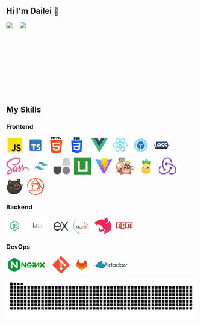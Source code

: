 ## Hi I'm Dailei 👋

<!--
**dleei/dleei** is a ✨ _special_ ✨ repository because its `README.md` (this file) appears on your GitHub profile.

Here are some ideas to get you started:

- 🔭 I’m currently working on ...
- 🌱 I’m currently learning ...
- 👯 I’m looking to collaborate on ...
- 🤔 I’m looking for help with ...
- 💬 Ask me about ...
- 📫 How to reach me: ...
- 😄 Pronouns: ...
- ⚡ Fun fact: ...
-->

<div style="display: flex; margin-bottom: 20px;">
 <img style="margin-right: 20px; height: 190px;" src="https://github-readme-stats.vercel.app/api?username=dleei&show_icons=true&theme=transparent">
 <img style=" height: 190px;" src="https://github-readme-stats.vercel.app/api/top-langs/?username=dleei&layout=compact&theme=transparent">
</div>

## My Skills
### Frontend
<div style="display: flex; flex-wrap: wrap; gap: 10px; margin-bottom: 15px;">
  <img src="imgs/javascript.png" height="45">
  <img src="imgs/typescript.png" height="45">
  <img src="imgs/html.png" height="45">
  <img src="imgs/css.png" height="45">
  <img src="imgs/vue.png" height="45">
  <img src="imgs/react.png" height="45">
  <img src="imgs/webpack.png" height="45">
  <img src="imgs/less.png" height="45">
  <img src="imgs/sass.png" height="45">
  <img src="imgs/tailwindcss.png" height="45">
  <img src="imgs/unocss.png" height="45">
  <img src="imgs/uniapp.png" height="45">
  <img src="imgs/vite.png" height="45">
  <img src="imgs/rspack.png" height="45">
  <img src="imgs/pinia.png" height="45">
  <img src="imgs/redux.png" height="45">
  <img src="imgs/zustand.png" height="45">
  <img src="imgs/postcss.png" height="45">
</div>

### Backend
<div style="display: flex; flex-wrap: wrap; gap: 10px; margin-bottom: 15px;">
  <img src="imgs/node.png" height="45">
  <img src="imgs/koa.png" height="45">
  <img src="imgs/express.png" height="45">
  <img src="imgs/mysql.png" height="45">
  <img src="imgs/nest.png" height="45">
  <img src="imgs/npm.png" height="45">
</div>

### DevOps
<div style="display: flex; flex-wrap: wrap; gap: 10px; margin-bottom: 15px;">
  <img src="imgs/nginx.png" height="45">
  <img src="imgs/git.png" height="45">
  <img src="imgs/gitlab.png" height="45">
  <img src="imgs/docker.png" height="45">
</div>

<picture>
  <source media="(prefers-color-scheme: dark)" srcset="https://raw.githubusercontent.com/dleei/dleei/output/github-contribution-grid-snake-dark.svg">
  <source media="(prefers-color-scheme: light)" srcset="https://raw.githubusercontent.com/dleei/dleei/output/github-contribution-grid-snake.svg">
  <img alt="github contribution grid snake animation" src="https://raw.githubusercontent.com/dleei/dleei/output/github-contribution-grid-snake.svg">
</picture>


